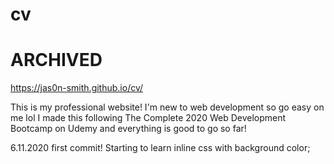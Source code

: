 # cv

# ARCHIVED 

https://jas0n-smith.github.io/cv/

This is my professional website!
I'm new to web development so go easy on me lol 
I made this following The Complete 2020 Web Development Bootcamp on Udemy and everything is good to go so far!


6.11.2020 first commit! Starting to learn inline css with background color; 
